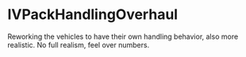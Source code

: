 # IVPackHandlingOverhaul
Reworking the vehicles to have their own handling behavior, also more realistic. No full realism, feel over numbers.
